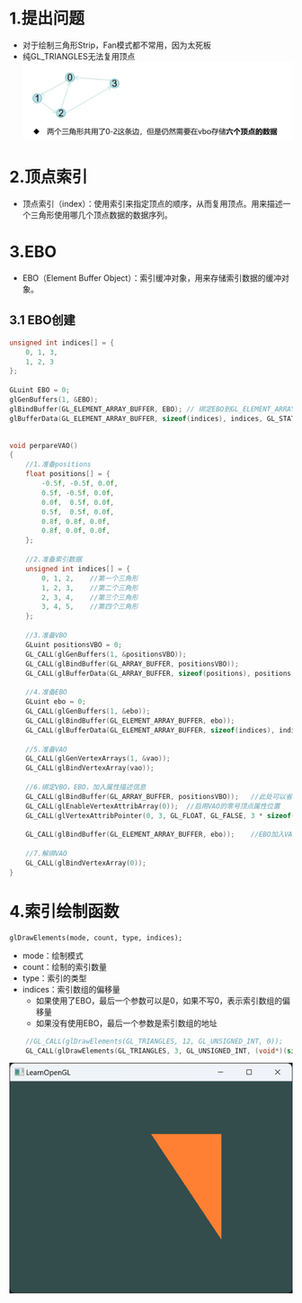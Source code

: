 # 1.提出问题

- 对于绘制三角形Strip，Fan模式都不常用，因为太死板
- 纯GL_TRIANGLES无法复用顶点
![alt text](image.png)


# 2.顶点索引
 - 顶点索引（index）：使用索引来指定顶点的顺序，从而复用顶点。用来描述一个三角形使用哪几个顶点数据的数据序列。

# 3.EBO
- EBO（Element Buffer Object）：索引缓冲对象，用来存储索引数据的缓冲对象。

## 3.1 EBO创建
```c
unsigned int indices[] = {
    0, 1, 3,
    1, 2, 3
};

GLuint EBO = 0;
glGenBuffers(1, &EBO);
glBindBuffer(GL_ELEMENT_ARRAY_BUFFER, EBO); // 绑定EBO到GL_ELEMENT_ARRAY_BUFFER
glBufferData(GL_ELEMENT_ARRAY_BUFFER, sizeof(indices), indices, GL_STATIC_DRAW);    // 将索引数据复制到缓冲中
```
```c

void perpareVAO()
{
	//1.准备positions
	float positions[] = {
		-0.5f, -0.5f, 0.0f,	
		0.5f, -0.5f, 0.0f,	
		0.0f,  0.5f, 0.0f,	
		0.5f,  0.5f, 0.0f,	
		0.8f, 0.8f, 0.0f,
		0.8f, 0.0f, 0.0f,
	};

	//2.准备索引数据
	unsigned int indices[] = {
		0, 1, 2,	//第一个三角形
		1, 2, 3,	//第二个三角形
		2, 3, 4,	//第三个三角形
		3, 4, 5,	//第四个三角形
	};

	//3.准备VBO
	GLuint positionsVBO = 0;
	GL_CALL(glGenBuffers(1, &positionsVBO));
	GL_CALL(glBindBuffer(GL_ARRAY_BUFFER, positionsVBO));
	GL_CALL(glBufferData(GL_ARRAY_BUFFER, sizeof(positions), positions, GL_STATIC_DRAW));

	//4.准备EBO
	GLuint ebo = 0;
	GL_CALL(glGenBuffers(1, &ebo));
	GL_CALL(glBindBuffer(GL_ELEMENT_ARRAY_BUFFER, ebo));
	GL_CALL(glBufferData(GL_ELEMENT_ARRAY_BUFFER, sizeof(indices), indices, GL_STATIC_DRAW));

	//5.准备VAO
	GL_CALL(glGenVertexArrays(1, &vao));
	GL_CALL(glBindVertexArray(vao));

	//6.绑定VBO，EBO，加入属性描述信息
	GL_CALL(glBindBuffer(GL_ARRAY_BUFFER, positionsVBO));	//此处可以省略
	GL_CALL(glEnableVertexAttribArray(0));	//启用VAO的零号顶点属性位置
	GL_CALL(glVertexAttribPointer(0, 3, GL_FLOAT, GL_FALSE, 3 * sizeof(float), (void*)0));	//设置顶点属性指针

	GL_CALL(glBindBuffer(GL_ELEMENT_ARRAY_BUFFER, ebo));	//EBO加入VAO

	//7.解绑VAO
	GL_CALL(glBindVertexArray(0));
}
```

# 4.索引绘制函数
`glDrawElements(mode, count, type, indices);`
- mode：绘制模式
- count：绘制的索引数量
- type：索引的类型
- indices：索引数组的偏移量
    - 如果使用了EBO，最后一个参数可以是0，如果不写0，表示索引数组的偏移量
    - 如果没有使用EBO，最后一个参数是索引数组的地址


```c
	//GL_CALL(glDrawElements(GL_TRIANGLES, 12, GL_UNSIGNED_INT, 0));
	GL_CALL(glDrawElements(GL_TRIANGLES, 3, GL_UNSIGNED_INT, (void*)(sizeof(int)*3)));
```
![alt text](image-1.png)
